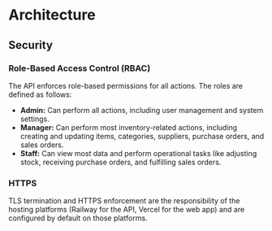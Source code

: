# Architecture

## Security

### Role-Based Access Control (RBAC)

The API enforces role-based permissions for all actions. The roles are defined as follows:

*   **Admin:** Can perform all actions, including user management and system settings.
*   **Manager:** Can perform most inventory-related actions, including creating and updating items, categories, suppliers, purchase orders, and sales orders.
*   **Staff:** Can view most data and perform operational tasks like adjusting stock, receiving purchase orders, and fulfilling sales orders.

### HTTPS

TLS termination and HTTPS enforcement are the responsibility of the hosting platforms (Railway for the API, Vercel for the web app) and are configured by default on those platforms.
